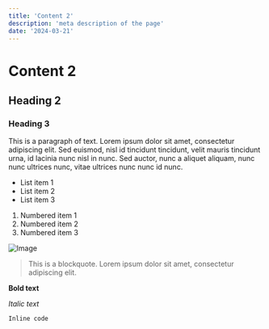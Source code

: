 ```yaml
---
title: 'Content 2'
description: 'meta description of the page'
date: '2024-03-21'
---
```

# Content 2

## Heading 2

### Heading 3

This is a paragraph of text. Lorem ipsum dolor sit amet, consectetur adipiscing elit. Sed euismod, nisl id tincidunt tincidunt, velit mauris tincidunt urna, id lacinia nunc nisl in nunc. Sed auctor, nunc a aliquet aliquam, nunc nunc ultrices nunc, vitae ultrices nunc nunc id nunc.

- List item 1
- List item 2
- List item 3

1. Numbered item 1
2. Numbered item 2
3. Numbered item 3

![Image](https://example.com/image.jpg)

> This is a blockquote. Lorem ipsum dolor sit amet, consectetur adipiscing elit.

**Bold text**

*Italic text*

`Inline code`
